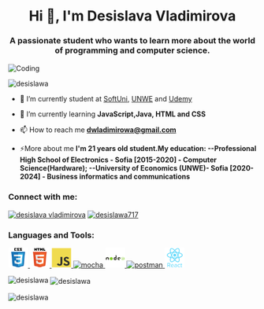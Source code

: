 <h1 align="center">Hi 👋, I'm Desislava Vladimirova</h1>
<h3 align="center">A passionatе student who wants to learn more about the world of programming and computer science.</h3>
<img align="center" alt="Coding" width="350" src="https://miro.medium.com/max/1400/1*qdAW1TjCN57h1lbuuzvchg.gif">
<p align="left"> <img src="https://komarev.com/ghpvc/?username=desislawa&label=Profile%20views&color=0e75b6&style=flat" alt="desislawa" /> </p>

- 🔭 I’m currently student at [SoftUni](https://softuni.bg/), [UNWE](https://www.unwe.bg/) and [Udemy](https://www.udemy.com/?id=[[timestamp]])

- 🌱 I’m currently learning **JavaScript,Java, HTML and CSS**

- 📫 How to reach me **dwladimirowa@gmail.com**

- ⚡More about me **I'm 21 years old student.My education: 
--Professional High School of Electronics - Sofia [2015-2020] - Computer Science(Hardware);
--University of Economics (UNWE)- Sofia [2020-2024] - Business informatics and communications**

<h3 align="left">Connect with me:</h3>
<p align="left">
<a href="https://www.linkedin.com/in/desislava-vladimirova-2a43ab223" target="blank"><img align="center" src="https://raw.githubusercontent.com/rahuldkjain/github-profile-readme-generator/master/src/images/icons/Social/linked-in-alt.svg" alt="desislava vladimirova" height="30" width="40" /></a>
<a href="https://www.instagram.com/desislawa717/" target="blank"><img align="center" src="https://raw.githubusercontent.com/rahuldkjain/github-profile-readme-generator/master/src/images/icons/Social/instagram.svg" alt="desislawa717" height="30" width="40" /></a>
</p>

<h3 align="left">Languages and Tools:</h3>
<p align="left"> <a href="https://www.w3schools.com/css/" target="_blank" rel="noreferrer"> <img src="https://raw.githubusercontent.com/devicons/devicon/master/icons/css3/css3-original-wordmark.svg" alt="css3" width="40" height="40"/> </a> <a href="https://www.w3.org/html/" target="_blank" rel="noreferrer"> <img src="https://raw.githubusercontent.com/devicons/devicon/master/icons/html5/html5-original-wordmark.svg" alt="html5" width="40" height="40"/> </a> <a href="https://developer.mozilla.org/en-US/docs/Web/JavaScript" target="_blank" rel="noreferrer"> <img src="https://raw.githubusercontent.com/devicons/devicon/master/icons/javascript/javascript-original.svg" alt="javascript" width="40" height="40"/> </a> <a href="https://mochajs.org" target="_blank" rel="noreferrer"> <img src="https://www.vectorlogo.zone/logos/mochajs/mochajs-icon.svg" alt="mocha" width="40" height="40"/> </a> <a href="https://nodejs.org" target="_blank" rel="noreferrer"> <img src="https://raw.githubusercontent.com/devicons/devicon/master/icons/nodejs/nodejs-original-wordmark.svg" alt="nodejs" width="40" height="40"/> </a> <a href="https://postman.com" target="_blank" rel="noreferrer"> <img src="https://www.vectorlogo.zone/logos/getpostman/getpostman-icon.svg" alt="postman" width="40" height="40"/> </a> <a href="https://reactjs.org/" target="_blank" rel="noreferrer"> <img src="https://raw.githubusercontent.com/devicons/devicon/master/icons/react/react-original-wordmark.svg" alt="react" width="40" height="40"/> </a> </p>

<p><img align="left" src="https://github-readme-stats.vercel.app/api/top-langs?username=desislawa&show_icons=true&locale=en&layout=compact" alt="desislawa" /></p>

<p>&nbsp;<img align="center" src="https://github-readme-stats.vercel.app/api?username=desislawa&show_icons=true&locale=en" alt="desislawa" /></p>

<p><img align="center" src="https://github-readme-streak-stats.herokuapp.com/?user=desislawa&" alt="desislawa" /></p>
